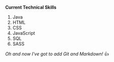 **Current Technical Skills**

1. Java
2. HTML
3. CSS
4. JavaScript
5. SQL
6. SASS

*Oh and now I've got to add Git and Markdown!* :+1:
